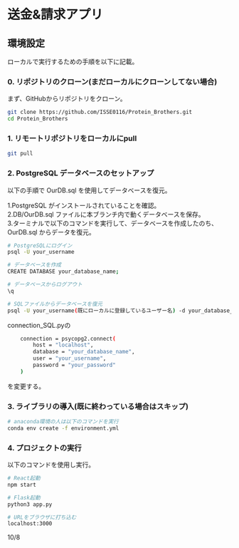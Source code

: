 # 送金&請求アプリ

## 環境設定
ローカルで実行するための手順を以下に記載。

### 0. リポジトリのクローン(まだローカルにクローンしてない場合)

まず、GitHubからリポジトリをクローン。

```bash
git clone https://github.com/ISSE0116/Protein_Brothers.git
cd Protein_Brothers
```

### 1. リモートリポジトリをローカルにpull
```bash
git pull
```

### 2. PostgreSQL データベースのセットアップ

以下の手順で OurDB.sql を使用してデータベースを復元。

1.PostgreSQL がインストールされていることを確認。  
2.DB/OurDB.sql ファイルに本ブランチ内で動くデータベースを保存。  
3.ターミナルで以下のコマンドを実行して、データベースを作成したのち、OurDB.sql からデータを復元。
```bash
# PostgreSQLにログイン
psql -U your_username
```
```bash
# データベースを作成
CREATE DATABASE your_database_name;
```
```bash
# データベースからログアウト
\q
```
```bash
# SQLファイルからデータベースを復元
psql -U your_username(既にローカルに登録しているユーザー名) -d your_database_name(さっき作ったDBの名前) -f db/OurDB.sql
```

connection_SQL.pyの
```bash
    connection = psycopg2.connect(
        host = "localhost",
        database = "your_database_name",
        user = "your_username",
        password = "your_password"
    )
```
を変更する。

### 3. ライブラリの導入(既に終わっている場合はスキップ)
```bash
# anaconda環境の人は以下のコマンドを実行
conda env create -f environment.yml
```

### 4. プロジェクトの実行
以下のコマンドを使用し実行。

```bash
# React起動
npm start
```

```bash
# Flask起動
python3 app.py
```

```bash
# URLをブラウザに打ち込む
localhost:3000
```

10/8
